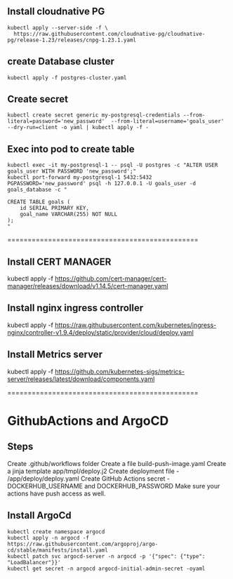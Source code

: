 ## Install cloudnative PG
```
kubectl apply --server-side -f \
  https://raw.githubusercontent.com/cloudnative-pg/cloudnative-pg/release-1.23/releases/cnpg-1.23.1.yaml
```
## create Database cluster
`kubectl apply -f postgres-cluster.yaml`
## Create secret 
```
kubectl create secret generic my-postgresql-credentials --from-literal=password='new_password'  --from-literal=username='goals_user'  --dry-run=client -o yaml | kubectl apply -f -
```

## Exec into pod to create table

```
kubectl exec -it my-postgresql-1 -- psql -U postgres -c "ALTER USER goals_user WITH PASSWORD 'new_password';"
kubectl port-forward my-postgresql-1 5432:5432
PGPASSWORD='new_password' psql -h 127.0.0.1 -U goals_user -d goals_database -c "

CREATE TABLE goals (
    id SERIAL PRIMARY KEY,
    goal_name VARCHAR(255) NOT NULL
);
"
```


===============================================
## Install CERT MANAGER
kubectl apply -f https://github.com/cert-manager/cert-manager/releases/download/v1.14.5/cert-manager.yaml

## Install nginx ingress controller 
kubectl apply -f https://raw.githubusercontent.com/kubernetes/ingress-nginx/controller-v1.9.4/deploy/static/provider/cloud/deploy.yaml

## Install Metrics server
kubectl apply -f https://github.com/kubernetes-sigs/metrics-server/releases/latest/download/components.yaml

===============================================

# GithubActions and ArgoCD

## Steps 
Create .github/workflows folder 
Create a file build-push-image.yaml 
Create a jinja template app/tmpl/deploy.j2
Create deployment file - /app/deploy/deploy.yaml
Create GitHub Actions secret - DOCKERHUB_USERNAME and DOCKERHUB_PASSWORD
Make sure your actions have push access as well. 


## Install ArgoCd
```
kubectl create namespace argocd
kubectl apply -n argocd -f https://raw.githubusercontent.com/argoproj/argo-cd/stable/manifests/install.yaml
kubectl patch svc argocd-server -n argocd -p '{"spec": {"type": "LoadBalancer"}}'
kubectl get secret -n argocd argocd-initial-admin-secret -oyaml

```
